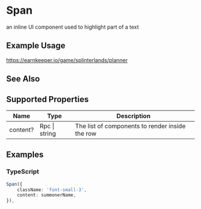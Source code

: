 # Span

an inline UI component used to highlight part of a text

## Example Usage

<https://earnkeeper.io/game/splinterlands/planner>

## See Also

## Supported Properties

| Name     | Type          | Description                                     |
| -------- | ------------- | ----------------------------------------------- |
| content? | Rpc \| string | The list of components to render inside the row |

## Examples

### TypeScript

```typescript
Span({
    className: 'font-small-3',
    content: summonerName,
}),
```
